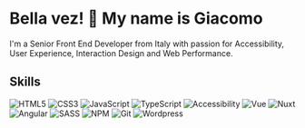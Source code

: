 # Bella vez! 👋 My name is Giacomo 

I'm a Senior Front End Developer from Italy with passion for Accessibility, User Experience, Interaction Design and Web Performance.

<!-- SKILLS -->
## Skills

![HTML5](https://img.shields.io/badge/html5-%23E34F26.svg?style=for-the-badge&logo=html5&logoColor=white)
![CSS3](https://img.shields.io/badge/css3-%231572B6.svg?style=for-the-badge&logo=css3&logoColor=white)
![JavaScript](https://img.shields.io/badge/javascript-%23323330.svg?style=for-the-badge&logo=javascript&logoColor=%23F7DF1E)
![TypeScript](https://img.shields.io/badge/typescript-%23007ACC.svg?style=for-the-badge&logo=typescript&logoColor=white)
![Accessibility](https://img.shields.io/badge/Accessibility-3f06d1?style=for-the-badge)
![Vue](https://img.shields.io/badge/Vue.js-35495E?style=for-the-badge&logo=vuedotjs&logoColor=4FC08D)
![Nuxt](https://img.shields.io/badge/Nuxt-020420?style=for-the-badge&logo=nuxt)
![Angular](https://img.shields.io/badge/Angular-DD0031?style=for-the-badge&logo=angular&logoColor=white)
![SASS](https://img.shields.io/badge/SASS-hotpink.svg?style=for-the-badge&logo=SASS&logoColor=white)
![NPM](https://img.shields.io/badge/NPM-%23CB3837.svg?style=for-the-badge&logo=npm&logoColor=white)
![Git](https://img.shields.io/badge/git-%23F05033.svg?style=for-the-badge&logo=git&logoColor=white)
![Wordpress](https://img.shields.io/badge/Wordpress-21759B?style=for-the-badge&logo=wordpress&logoColor=white)
<!-- EXPERIENCE -->

<!-- EDUCATION -->


<!--
**BellaJack/BellaJack** is a ✨ _special_ ✨ repository because its `README.md` (this file) appears on your GitHub profile.

Here are some ideas to get you started:

- 🔭 I’m currently working on ...
- 🌱 I’m currently learning ...
- 👯 I’m looking to collaborate on ...
- 🤔 I’m looking for help with ...
- 💬 Ask me about ...
- 📫 How to reach me: ...
- 😄 Pronouns: ...
- ⚡ Fun fact: ...
-->

<!-- 
Appassionato di User Experience, Accessibilità e sviluppo Front-End, sono laureato in "Scienze di Internet" presso l'Università di Bologna con un master in "Multimedia Content Design" dell'Università degli Studi di Firenze.

Da più di 14 anni mi occupo della progettazione del layout grafico e sviluppo di siti web, applicazioni per postazioni multimediali touch e smartphone.

Da giugno 2022 faccio parte dello staff di Kiwitron s.r.l. come Sviluppatore Software, in particolare mi occupo dello sviluppo Front End di web tools e applicazioni mobile con particolare attenzione alle performance e all'accessibilità.
-
